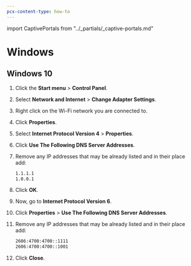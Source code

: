 ```yaml
---
pcx-content-type: how-to
---
```


import CaptivePortals from "../_partials/_captive-portals.md"

# Windows

## Windows 10

<StreamVideo id="92b27227d737a866adc8b0572cf0db89"/>

1. Click the **Start menu** > **Control Panel**.
1. Select **Network and Internet** > **Change Adapter Settings**.
1. Right click on the Wi-Fi network you are connected to.
1. Click **Properties**.
1. Select **Internet Protocol Version 4** > **Properties**.
1. Click **Use The Following DNS Server Addresses**.
1. Remove any IP addresses that may be already listed and in their place add:

    ```txt
    1.1.1.1
    1.0.0.1
    ```

1. Click **OK**.
1. Now, go to **Internet Protocol Version 6**.
1. Click **Properties** > **Use The Following DNS Server Addresses**.
1. Remove any IP addresses that may be already listed and in their place add:

    ```txt
    2606:4700:4700::1111
    2606:4700:4700::1001
    ```

1. Click **Close**.

<CaptivePortals/>
